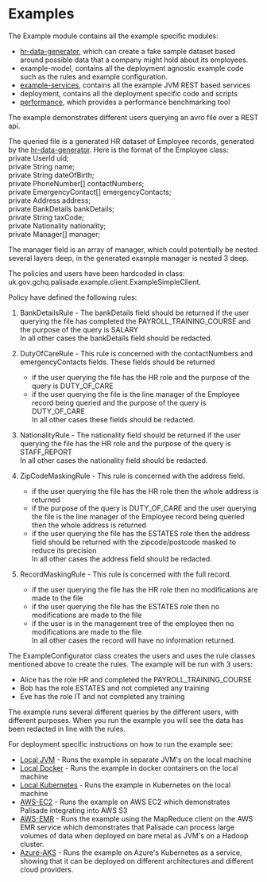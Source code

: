 # Examples

The Example module contains all the example specific modules:

- [hr-data-generator](hr-data-generator/README.md), which can create a fake sample dataset based around possible data that a company might hold about its employees.
- example-model, contains all the deployment agnostic example code such as the rules and example configuration.
- [example-services](example-services/README.md), contains all the example JVM REST based services
- deployment, contains all the deployment specific code and scripts
- [performance](performance/README.md), which provides a performance benchmarking tool

The example demonstrates different users querying an avro file over a REST api.

The queried file is a generated HR dataset of Employee records, generated by the [hr-data-generator](hr-data-generator/README.md). Here is the format of the Employee class:  
    private UserId uid;  
    private String name;  
    private String dateOfBirth;  
    private PhoneNumber[] contactNumbers;  
    private EmergencyContact[] emergencyContacts;  
    private Address address;  
    private BankDetails bankDetails;  
    private String taxCode;  
    private Nationality nationality;  
    private Manager[] manager;  

   The manager field is an array of manager, which could potentially be nested several layers deep, in the generated example manager is nested 3 deep.


The policies and users have been hardcoded in class: uk.gov.gchq.palisade.example.client.ExampleSimpleClient.

Policy have defined the following rules:

1. BankDetailsRule - The bankDetails field should be returned if the user querying the file has completed the PAYROLL_TRAINING_COURSE and the purpose of the query is SALARY  
   In all other cases the bankDetails field should be redacted.

1. DutyOfCareRule - This rule is concerned with the contactNumbers and emergencyContacts fields. These fields should be returned 
    - if the user querying the file has the HR role and the purpose of the query is DUTY_OF_CARE
    - if the user querying the file is the line manager of the Employee record being queried and the purpose of the query is DUTY_OF_CARE  
   In all other cases these fields should be redacted.

1. NationalityRule - The nationality field should be returned if the user querying the file has the HR role and the purpose of the query is STAFF_REPORT    
   In all other cases the nationality field should be redacted.

1. ZipCodeMaskingRule - This rule is concerned with the address field.
    - if the user querying the file has the HR role then the whole address is returned
    - if the purpose of the query is DUTY_OF_CARE and the user querying the file is the line manager of the Employee record being queried then the whole address is returned
    - if the user querying the file has the ESTATES role then the address field should be returned with the zipcode/postcode masked to reduce its precision  
   In all other cases the address field should be redacted.
   
1. RecordMaskingRule - This rule is concerned with the full record.
    - if the user querying the file has the HR role then no modifications are made to the file
    - if the user querying the file has the ESTATES role then no modifications are made to the file
    - if the user is in the management tree of the employee then no modifications are made to the file  
   In all other cases the record will have no information returned.
  
The ExampleConfigurator class creates the users and uses the rule classes mentioned above to create the rules. The example will be run with 3 users:

   - Alice has the role HR and completed the PAYROLL_TRAINING_COURSE
   - Bob has the role ESTATES and not completed any training
   - Eve has the role IT and not completed any training

The example runs several different queries by the different users, with different purposes. When you run the example you will see the data has been redacted in line with the rules.

For deployment specific instructions on how to run the example see:  
- [Local JVM](deployment/local-jvm/README.md) - Runs the example in separate JVM's on the local machine 
- [Local Docker](deployment/local-docker/README.md) - Runs the example in docker containers on the local machine
- [Local Kubernetes](deployment/local-k8s/README.md) - Runs the example in Kubernetes on the local machine
- [AWS-EC2](deployment/AWS-EC2-S3/README.md) - Runs the example on AWS EC2 which demonstrates Palisade integrating into AWS S3
- [AWS-EMR](deployment/AWS-EMR/README.md) - Runs the example using the MapReduce client on the AWS EMR service which demonstrates that Palisade can process large volumes of data when deployed on bare metal as JVM's on a Hadoop cluster.
- [Azure-AKS](deployment/Azure-AKS/README.md) - Runs the example on Azure's Kubernetes as a service, showing that it can be deployed on different architectures and different cloud providers.
